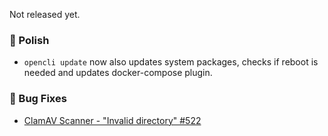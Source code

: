 Not released yet.

### 💅 Polish
- `opencli update` now also updates system packages, checks if reboot is needed and updates docker-compose plugin.

### 🐛 Bug Fixes
- [ClamAV Scanner - "Invalid directory" #522](https://github.com/stefanpejcic/OpenPanel/issues/522)
